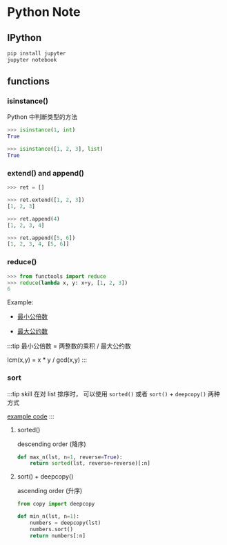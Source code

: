 # Python Note

## IPython

```bash
pip install jupyter
jupyter notebook
```

## functions

### isinstance()

Python 中判断类型的方法

```py
>>> isinstance(1, int)
True

>>> isinstance([1, 2, 3], list)
True
```

### extend() and append()

```py
>>> ret = []

>>> ret.extend([1, 2, 3])
[1, 2, 3]

>>> ret.append(4)
[1, 2, 3, 4]

>>> ret.append([5, 6])
[1, 2, 3, 4, [5, 6]]
```

### reduce()

```py {2}
>>> from functools import reduce
>>> reduce(lambda x, y: x+y, [1, 2, 3])
6
```

Example:

- [最小公倍数](https://github.com/chenweigao/_code/blob/master/python/gcd.py)

- [最大公约数](https://github.com/chenweigao/_code/blob/master/python/lcm.py)

:::tip
最小公倍数 = 两整数的乘积 / 最大公约数

lcm(x,y) = x * y / gcd(x,y)
:::

### sort

:::tip skill
在对 list 排序时， 可以使用 `sorted()` 或者 `sort()` + `deepcopy()` 两种方式

[example code](/algorithm/python/)
:::

1. sorted()

    descending order (降序)

    ```py {2}
    def max_n(lst, n=1, reverse=True):
        return sorted(lst, reverse=reverse)[:n]
    ```

2. sort() + deepcopy()

    ascending order (升序)

    ```py {5}
    from copy import deepcopy

    def min_n(lst, n=1):
        numbers = deepcopy(lst)
        numbers.sort()
        return numbers[:n]
    ```